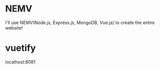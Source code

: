 # NEMV
I'll use NEMV(Node.js, Express.js, MongoDB, Vue.js) to create the entire website!

# vuetify
localhost:8081